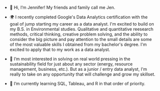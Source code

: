 - 👋 Hi, I’m Jennifer! My friends and family call me Jen.

- 🌍 I recently completed Google's Data Analytics certification with the goal of jump starting my career as a data analyst. 
I'm excited to build on my B.S. in Environmental studies. Qualitative and quantitative reesearch methods, critical thinking, creative problem solving, and the ability to consider the big picture and pay attention to the small details are some of the most valuable skills I obtained from my bachelor's degree. I'm excited to apply that to my work as a data analyst.

- 👀 I’m most interested in solving on real world pressing in the sustainability field for just about any sector (energy, resource management, business, etc.).
But as a junior / entry data analyst, I'm really to take on any opportunity that will challenge and grow my skillset.

- 🌱 I’m currently learning SQL, Tableau, and R in that order of priority.

<!---
jennybuh/jennybuh is a ✨ special ✨ repository because its `README.md` (this file) appears on your GitHub profile.
You can click the Preview link to take a look at your changes.
--->
